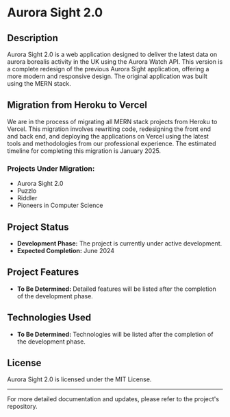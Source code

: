 # Aurora Sight 2.0

## Description

Aurora Sight 2.0 is a web application designed to deliver the latest data on aurora borealis activity in the UK using the Aurora Watch API. This version is a complete redesign of the previous Aurora Sight application, offering a more modern and responsive design. The original application was built using the MERN stack.

## Migration from Heroku to Vercel

We are in the process of migrating all MERN stack projects from Heroku to Vercel. This migration involves rewriting code, redesigning the front end and back end, and deploying the applications on Vercel using the latest tools and methodologies from our professional experience. The estimated timeline for completing this migration is January 2025.

### Projects Under Migration:

-   Aurora Sight 2.0
-   Puzzlo
-   Riddler
-   Pioneers in Computer Science

## Project Status

-   **Development Phase:** The project is currently under active development.
-   **Expected Completion:** June 2024

## Project Features

-   **To Be Determined:** Detailed features will be listed after the completion of the development phase.

## Technologies Used

-   **To Be Determined:** Technologies will be listed after the completion of the development phase.

## License

Aurora Sight 2.0 is licensed under the MIT License.

---

For more detailed documentation and updates, please refer to the project's repository.
